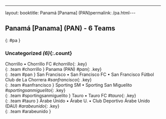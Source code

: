 ---
layout: booktitle: Panamá [Panama] (PAN)permalink: /pa.html---

## Panamá [Panama] (PAN) - 6 Teams
{: #pa }









### Uncategorized _(6)_{:.count}

Chorrillo • Chorrillo FC   _#chorrillo_{: .key} <br>
{: .team #chorrillo }
Panama  (PAN)  _#pan_{: .key} <br>
{: .team #pan }
San Francisco • San Francisco FC • San Francisco Fútbol Club de La Chorrera   _#sanfrancisco_{: .key} <br>
{: .team #sanfrancisco }
Sporting SM • Sporting San Miguelito   _#sportingsanmiguelito_{: .key} <br>
{: .team #sportingsanmiguelito }
Tauro • Tauro FC   _#tauro_{: .key} <br>
{: .team #tauro }
Árabe Unido • Árabe U. • Club Deportivo Árabe Unido  (DAU)  _#arabeunido_{: .key} <br>
{: .team #arabeunido }


 
